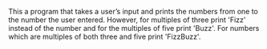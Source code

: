 This a program that takes a user’s input and prints the numbers from one to the number the user entered. However, for multiples of three print 'Fizz' instead of the number and for the multiples of five print 'Buzz'. For numbers which are multiples of both three and five print 'FizzBuzz'.